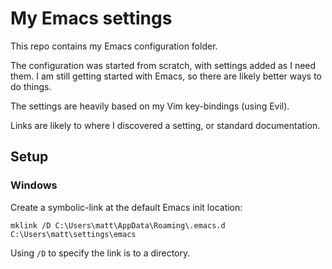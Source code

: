 # My Emacs settings

This repo contains my Emacs configuration folder.

The configuration was started from scratch, with settings added as I need them.
I am still getting started with Emacs, so there are likely better ways to do things.

The settings are heavily based on my Vim key-bindings (using Evil).

Links are likely to where I discovered a setting, or standard documentation.

## Setup

### Windows

Create a symbolic-link at the default Emacs init location:

	mklink /D C:\Users\matt\AppData\Roaming\.emacs.d C:\Users\matt\settings\emacs

Using `/D` to specify the link is to a directory.
